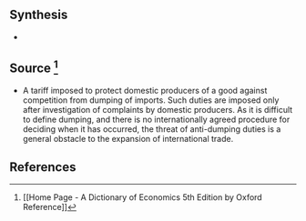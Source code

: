 ## Synthesis
- 
## Source [^1]
- A tariff imposed to protect domestic producers of a good against competition from dumping of imports. Such duties are imposed only after investigation of complaints by domestic producers. As it is difficult to define dumping, and there is no internationally agreed procedure for deciding when it has occurred, the threat of anti-dumping duties is a general obstacle to the expansion of international trade. 
## References

[^1]: [[Home Page - A Dictionary of Economics 5th Edition by Oxford Reference]]
